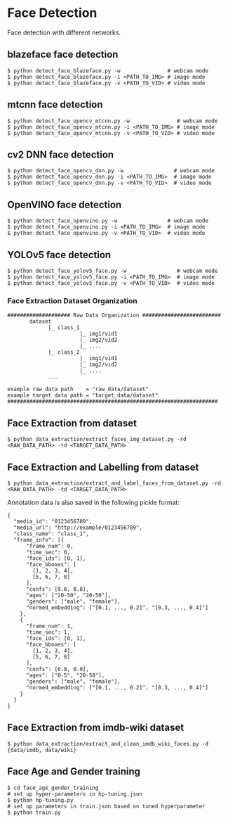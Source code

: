 # Face Detection

Face detection with different networks.

## blazeface face detection

```shell
$ python detect_face_blazeface.py -w               # webcam mode
$ python detect_face_blazeface.py -i <PATH_TO_IMG> # image mode
$ python detect_face_blazeface.py -v <PATH_TO_VID> # video mode
```

## mtcnn face detection

```shell
$ python detect_face_opencv_mtcnn.py -w               # webcam mode
$ python detect_face_opencv_mtcnn.py -i <PATH_TO_IMG> # image mode
$ python detect_face_opencv_mtcnn.py -v <PATH_TO_VID> # video mode
```

## cv2 DNN face detection

```shell
$ python detect_face_opencv_dnn.py -w                # webcam mode
$ python detect_face_opencv_dnn.py -i <PATH_TO_IMG>  # image mode
$ python detect_face_opencv_dnn.py -v <PATH_TO_VID>  # video mode
```

## OpenVINO face detection

```shell
$ python detect_face_openvino.py -w                # webcam mode
$ python detect_face_openvino.py -i <PATH_TO_IMG>  # image mode
$ python detect_face_openvino.py -v <PATH_TO_VID>  # video mode
```

## YOLOv5 face detection

```shell
$ python detect_face_yolov5_face.py -w                # webcam mode
$ python detect_face_yolov5_face.py -i <PATH_TO_IMG>  # image mode
$ python detect_face_yolov5_face.py -v <PATH_TO_VID>  # video mode
```

### Face Extraction Dataset Organization

```
#################### Raw Data Organization #########################
       dataset
             |_ class_1
                       |_ img1/vid1
                       |_ img2/vid2
                       |_ ....
             |_ class_2
                       |_ img1/vid1
                       |_ img2/vid2
                       |_ ....
             ...

example raw data path    = "raw_data/dataset"
example target data path = "target_data/dataset"
###################################################################
```

## Face Extraction from dataset

```shell
$ python data_extraction/extract_faces_img_dataset.py -rd <RAW_DATA_PATH> -td <TARGET_DATA_PATH>
```

## Face Extraction and Labelling from dataset

```shell
$ python data_extraction/extract_and_label_faces_from_dataset.py -rd <RAW_DATA_PATH> -td <TARGET_DATA_PATH>
```

Annotation data is also saved in the following pickle format:

```
{
  "media_id": "0123456789",
  "media_url": "http://example/0123456789",
  "class_name": "class_1",
  "frame_info": [{
      "frame_num": 0,
      "time_sec": 0,
      "face_ids": [0, 1],
      "face_bboxes": [
        [1, 2, 3, 4],
        [5, 6, 7, 8]
      ],
      "confs": [0.6, 0.8],
      "ages": ["20-50", "20-50"],
      "genders": ["male", "female"],
      "normed_embedding": ["[0.1, ..., 0.2]", "[0.3, ..., 0.4]"]
    },
    {
      "frame_num": 1,
      "time_sec": 1,
      "face_ids": [0, 1],
      "face_bboxes": [
        [1, 2, 3, 4],
        [5, 6, 7, 8]
      ],
      "confs": [0.8, 0.9],
      "ages": ["0-5", "20-50"],
      "genders": ["male", "female"],
      "normed_embedding": ["[0.1, ..., 0.2]", "[0.3, ..., 0.4]"]
    }
  ]
}
```

## Face Extraction from imdb-wiki dataset

```shell
$ python data_extraction/extract_and_clean_imdb_wiki_faces.py -d {data/imdb, data/wiki}
```

## Face Age and Gender training

```shell
$ cd face_age_gender_training
# set up hyper-parameters in hp-tuning.json
$ python hp-tuning.py
# set up parameters in train.json based on tuned hyperparameter
$ python train.py
```
